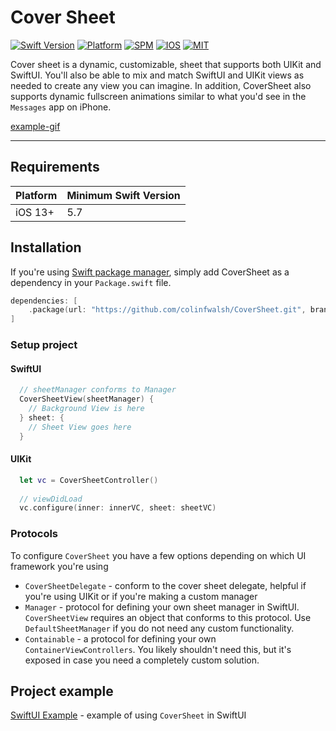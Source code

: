 # Cover Sheet

[![Swift Version][swift version badge]][swift version] [![Platform][platforms badge]][platforms] [![SPM][spm badge]][spm] [![IOS][ios badge]][ios] [![MIT][mit badge]][mit]

Cover sheet is a dynamic, customizable, sheet that supports both UIKit and SwiftUI.  You'll also be able to mix and match SwiftUI and UIKit views as needed to create any view you can imagine.  In addition, CoverSheet also supports dynamic fullscreen animations similar to what you'd see in the `Messages` app on iPhone.

[example-gif]
___

## Requirements

| **Platform** | **Minimum Swift Version**  |
|:----------|:----------|
| iOS 13+    | 5.7   |

## Installation

If you're using [Swift package manager][spm], simply add CoverSheet as a dependency in your `Package.swift` file.

```Swift
dependencies: [
    .package(url: "https://github.com/colinfwalsh/CoverSheet.git", branch(“main”))
]
```

### Setup project

#### SwiftUI

```Swift
  // sheetManager conforms to Manager
  CoverSheetView(sheetManager) {
    // Background View is here
  } sheet: { 
    // Sheet View goes here
  }
```

#### UIKit

```Swift
  let vc = CoverSheetController()
  
  // viewDidLoad
  vc.configure(inner: innerVC, sheet: sheetVC)
```

### Protocols

To configure `CoverSheet` you have a few options depending on which UI framework you're using

- `CoverSheetDelegate` - conform to the cover sheet delegate, helpful if you're using UIKit or if you're making a custom manager
- `Manager` - protocol for defining your own sheet manager in SwiftUI.  `CoverSheetView` requires an object that conforms to this protocol. Use `DefaultSheetManager` if you do not need any custom functionality.
- `Containable` - a protocol for defining your own `ContainerViewControllers`.  You likely shouldn't need this, but it's exposed in case you need a completely custom solution.

## Project example

[SwiftUI Example][cover-example-swiftUI] - example of using `CoverSheet` in SwiftUI

[swift version]: https://swift.org/download/
[swift version badge]: https://img.shields.io/badge/swift-5.7-orange
[platforms badge]: https://img.shields.io/badge/platforms-ios-lightgrey
[platforms]: https://swift.org/download/
[mit badge]: https://img.shields.io/badge/license-MIT-lightgrey
[mit]: https://github.com/Mijick/PopupView/blob/main/LICENSE
[spm badge]: https://img.shields.io/badge/spm-compatible-green
[spm]: https://www.swift.org/package-manager/
[ios badge]: https://img.shields.io/badge/iOS-13%2B-blue
[ios]: https://developer.apple.com/documentation/ios-ipados-release-notes/ios-ipados-15-release-notes

[cover-example-swiftUI]: https://github.com/colinfwalsh/CoverSheet/tree/main/Example_SwiftUI

[example-gif]: hhttps://tenor.com/b2c9m.gif
